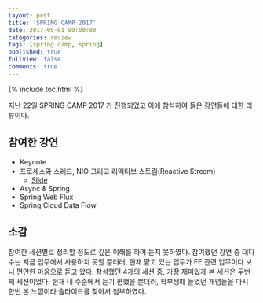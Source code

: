 ```yaml
---
layout: post
title: 'SPRING CAMP 2017'
date: 2017-05-01 00:00:00
categories: review
tags: [spring camp, spring]
published: true
fullview: false
comments: true
---
```


{% include toc.html %}

지난 22일 SPRING CAMP 2017 가 진행되었고 이에 참석하여 들은 강연들에 대한 리뷰이다.

## 참여한 강연

* Keynote
* 프로세스와 스레드, NIO 그리고 리액티브 스트림(Reactive Stream)
	* [Slide](https://docs.google.com/presentation/d/1gIZP1DBTTXnGtIgU1KPD6TWxQlOqZAjFOpE2F_jrNiY/mobilepresent?slide=id.g35f391192_00)
* Async & Spring
* Spring Web Flux
* Spring Cloud Data Flow

## 소감

참여한 세션별로 정리할 정도로 깊은 이해를 하며 듣지 못하였다. 참여했던 강연 중 대다수는 지금 업무에서 사용하지 못할 뿐더러, 현재 맡고 있는 업무가 FE 관련 업무이다 보니 편안한 마음으로 듣고 왔다. 참석했던 4개의 세션 중, 가장 재미있게 본 세션은 두번째 세션이었다. 현재 내 수준에서 듣기 편했을 뿐더러, 학부생떄 들었던 개념들을 다시 한번 본 느낌이라 슬라이드를 찾아서 첨부하였다.